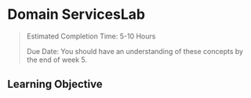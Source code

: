 # Domain ServicesLab <!-- omit in toc -->

> Estimated Completion Time: 5-10 Hours
>
> Due Date: You should have an understanding of these concepts by the end of week 5.

## Learning Objective <!-- omit in toc -->

